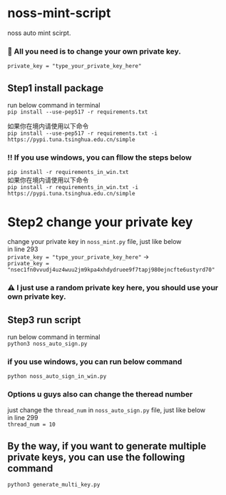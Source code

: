 # noss-mint-script
noss auto mint scirpt.

### 🛫 All you need is to change your own private key.
`private_key = "type_your_private_key_here"`

## Step1 install package
run below command in terminal  
`pip install --use-pep517 -r requirements.txt`  

如果你在境内请使用以下命令  
`pip install --use-pep517 -r requirements.txt -i https://pypi.tuna.tsinghua.edu.cn/simple`

### ‼️ If you use windows, you can fllow the steps below  
`pip install -r requirements_in_win.txt`  
如果你在境内请使用以下命令    
`pip install -r requirements_in_win.txt -i https://pypi.tuna.tsinghua.edu.cn/simple`


# Step2 change your private key
change your private key in `noss_mint.py` file, just like below  
in line 293  
`private_key = "type_your_private_key_here"`
 ->  
`private_key = "nsec1fn0vvudj4uz4wuu2jm9kpa4xhdydruee9f7tapj980ejncfte6ustyrd70"`
### ⚠️ I just use a random private key here, you should use your own private key.

## Step3 run script    
run below command in terminal  
`python3 noss_auto_sign.py`
### if you use windows, you can run below command
`python noss_auto_sign_in_win.py`

### Options u guys also can change the theread number
just change the `thread_num` in `noss_auto_sign.py` file, just like below  
in line 299   
`thread_num = 10`

## By the way, if you want to generate multiple private keys, you can use the following command
`python3 generate_multi_key.py`
